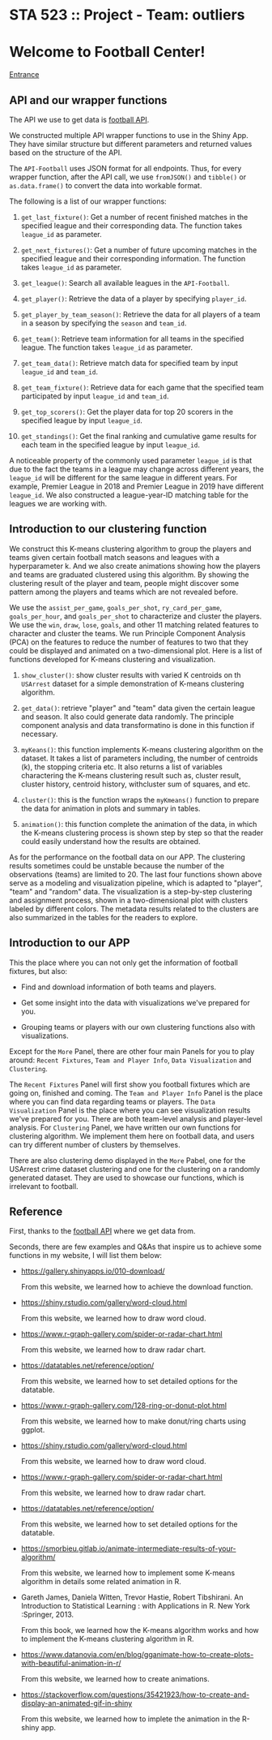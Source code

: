# STA 523 :: Project - Team: outliers

# Welcome to Football Center!

[Entrance](https://qinzhewang.shinyapps.io/footballinfosearcher/)

## API and our wrapper functions

The API we use to get data is [football API](https://www.api-football.com/).

We constructed multiple API wrapper functions to use in the Shiny App. They have 
similar structure but different parameters and returned values based on the 
structure of the API. 

The `API-Football` uses JSON format for all endpoints. Thus, for every wrapper 
function, after the API call, we use `fromJSON()` and `tibble()` or 
`as.data.frame()` to convert the data into workable format. 

The following is a list of our wrapper functions: 

1. `get_last_fixture()`: Get a number of recent finished matches in the specified 
league and their corresponding data. The function takes `league_id` as parameter. 

2. `get_next_fixtures()`: Get a number of future upcoming matches in the specified 
league and their corresponding information. The function takes `league_id` as 
parameter. 

3. `get_league()`: Search all available leagues in the `API-Football`. 

4. `get_player()`: Retrieve the data of a player by specifying `player_id`. 

5. `get_player_by_team_season()`: Retrieve the data for all players of a team in 
a season by specifying the `season` and `team_id`. 

6. `get_team()`: Retrieve team information for all teams in the specified league. 
The function takes `league_id` as parameter. 

7. `get_team_data()`: Retrieve match data for specified team by input `league_id` 
and `team_id`. 

8. `get_team_fixture()`: Retrieve data for each game that the specified team 
participated by input `league_id` and `team_id`. 

9. `get_top_scorers()`: Get the player data for top 20 scorers in the specified 
league by input `league_id`. 

10. `get_standings()`: Get the final ranking and cumulative game results for 
each team in the specified league by input `league_id`. 

A noticeable property of the commonly used parameter `league_id` is that due to 
the fact the teams in a league may change across different years, the `league_id` 
will be different for the same league in different years. For example, Premier 
League in 2018 and Premier League in 2019 have different `league_id`. We also 
constructed a league-year-ID matching table for the leagues we are working with. 

## Introduction to our clustering function 

We construct this K-means clustering algorithm to group the players and teams 
given certain football match seasons and leagues with a hyperparameter k. And we 
also create animations showing how the players and teams are graduated clustered 
using this algorithm. By showing the clustering result of the player and team, 
people might discover some pattern among the players and teams which are not 
revealed before.  

We use the `assist_per_game`, `goals_per_shot`, `ry_card_per_game`, 
`goals_per_hour`, and `goals_per_shot` to characterize and cluster the players. 
We use the `win`, `draw`, `lose`, `goals`, and other 11 matching related features 
to character and cluster the teams. We run Principle Component Analysis (PCA) 
on the features to reduce the number of features to two that they could be 
displayed and animated on a two-dimensional plot. Here is a list of functions 
developed for K-means clustering and visualization.  
1. `show_cluster()`: show cluster results with varied K centroids on th `USArrest` 
dataset for a simple demonstration of K-means clustering algorithm.  

2. `get_data()`: retrieve "player" and "team" data given the certain league and 
season. It also could generate data randomly. The principle component analysis and 
data transformatino is done in this function if necessary.  

3. `myKeans()`: this function implements K-means clustering algorithm on the dataset. 
It takes a list of parameters including, the number of centroids (k), the stopping 
criteria etc. It also returns a list of variables charactering the K-means clustering 
result such as, cluster result, cluster history, centroid history, withcluster 
sum of squares, and etc.  

4. `cluster()`: this is the function wraps the `myKmeans()` function to prepare the 
data for animation in plots and summary in tables.  

5. `animation()`: this function complete the animation of the data, in which the 
K-means clustering process is shown step by step so that the reader could easily 
understand how the results are obtained.  

As for the performance on the football data on our APP. The clustering results
sometimes could be unstable because the number of the observations (teams) are
limited to 20. The last four functions shown above serve as a modeling and 
visualization pipeline, which is adapted to "player", "team" and "random" data.
The visualization is a step-by-step clustering and assignment process, shown in
a two-dimensional plot with clusters labeled by different colors. The metadata 
results related to the clusters are also summarized in the tables for the 
readers to explore.  


## Introduction to our APP

This the place where you can not only get the information of football fixtures,
but also:

- Find and download information of both teams and players.

- Get some insight into the data with visualizations we've prepared for you.

- Grouping teams or players with our own clustering functions also with
  visualizations.

Except for the `More` Panel, there are other four main Panels for you to play 
around: `Recent Fixtures`, `Team and Player Info`, `Data Visualization` and
`Clustering`. 

The `Recent Fixtures` Panel  will first show you football fixtures which are 
going on, finished and coming. The `Team and Player Info` Panel is the place 
where you can find data regarding teams or players. The `Data Visualization` 
Panel is the place where you can see visualization results we've prepared for 
you. There are both team-level analysis and player-level analysis. For 
`Clustering` Panel, we have written our own functions for clustering algorithm.
We implement them here on football data, and users can try different number of
clusters by themselves.

There are also clustering demo displayed in the `More` Pabel, one for the 
USArrest crime dataset clustering and one for the clustering on a randomly 
generated dataset. They are used to showcase our functions, which is irrelevant 
to football.

## Reference


First, thanks to the [football API](https://www.api-football.com/) where we get
data from.

Seconds, there are few examples and Q&As that inspire us to achieve some 
functions in my website, I will list them below:

- https://gallery.shinyapps.io/010-download/

  From this website, we learned how to achieve the download function.

- https://shiny.rstudio.com/gallery/word-cloud.html
  
  From this website, we learned how to draw word cloud.

- https://www.r-graph-gallery.com/spider-or-radar-chart.html
  
  From this website, we learned how to draw radar chart.
  
- https://datatables.net/reference/option/
  
  From this website, we learned how to set detailed options for the datatable.
  
- https://www.r-graph-gallery.com/128-ring-or-donut-plot.html

  From this website, we learned how to make donut/ring charts using ggplot. 

- https://shiny.rstudio.com/gallery/word-cloud.html
  
  From this website, we learned how to draw word cloud.

- https://www.r-graph-gallery.com/spider-or-radar-chart.html
  
  From this website, we learned how to draw radar chart.
  
- https://datatables.net/reference/option/
  
  From this website, we learned how to set detailed options for the datatable. 

- https://smorbieu.gitlab.io/animate-intermediate-results-of-your-algorithm/
  
  From this website, we learned how to implement some K-means algorithm in details 
  some related animation in R. 

- Gareth James, Daniela Witten, Trevor Hastie, Robert Tibshirani. An Introduction 
to Statistical Learning : with Applications in R. New York :Springer, 2013.  
  
  From this book, we learned how the K-means algorithm works and how to implement 
  the K-means clustering algorithm in R.  

- https://www.datanovia.com/en/blog/gganimate-how-to-create-plots-with-beautiful-animation-in-r/  
  
  From this website, we learned how to create animations.  

- https://stackoverflow.com/questions/35421923/how-to-create-and-display-an-animated-gif-in-shiny  
  
  From this website, we learned how to implete the animation in the R-shiny app.  


